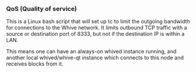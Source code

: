 ### QoS (Quality of service) ###

This is a Linux bash script that will set up tc to limit the outgoing bandwidth for connections to the Whive network. It limits outbound TCP traffic with a source or destination port of 8333, but not if the destination IP is within a LAN.

This means one can have an always-on whived instance running, and another local whived/whive-qt instance which connects to this node and receives blocks from it.
